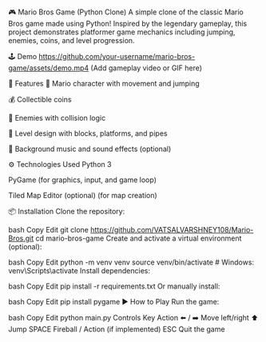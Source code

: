🎮 Mario Bros Game (Python Clone)
A simple clone of the classic Mario Bros game made using Python! Inspired by the legendary gameplay, this project demonstrates platformer game mechanics including jumping, enemies, coins, and level progression.

🕹️ Demo
https://github.com/your-username/mario-bros-game/assets/demo.mp4
(Add gameplay video or GIF here)

🌟 Features
🧍 Mario character with movement and jumping

💰 Collectible coins

👾 Enemies with collision logic

🏁 Level design with blocks, platforms, and pipes

🎵 Background music and sound effects (optional)

⚙️ Technologies Used
Python 3

PyGame (for graphics, input, and game loop)

Tiled Map Editor (optional) (for map creation)

📦 Installation
Clone the repository:

bash
Copy
Edit
git clone https://github.com/VATSALVARSHNEY108/Mario-Bros.git
cd mario-bros-game
Create and activate a virtual environment (optional):

bash
Copy
Edit
python -m venv venv
source venv/bin/activate  # Windows: venv\Scripts\activate
Install dependencies:

bash
Copy
Edit
pip install -r requirements.txt
Or manually install:

bash
Copy
Edit
pip install pygame
▶️ How to Play
Run the game:

bash
Copy
Edit
python main.py
Controls
Key	Action
⬅️ / ➡️	Move left/right
⬆️	Jump
SPACE	Fireball / Action (if implemented)
ESC	Quit the game
